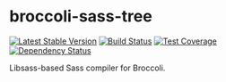 broccoli-sass-tree
==================

[![Latest Stable Version](https://img.shields.io/npm/v/broccoli-sass-tree.svg)](https://www.npmjs.com/package/broccoli-sass-tree)
[![Build Status](https://img.shields.io/travis/amercier/broccoli-sass-tree/master.svg)](https://travis-ci.org/amercier/broccoli-sass-tree)
[![Test Coverage](https://img.shields.io/codecov/c/github/amercier/broccoli-sass-tree/master.svg)](https://codecov.io/github/amercier/broccoli-sass-tree?branch=master)
[![Dependency Status](https://gemnasium.com/amercier/broccoli-sass-tree.svg)](https://gemnasium.com/amercier/broccoli-sass-tree)

Libsass-based Sass compiler for Broccoli.
